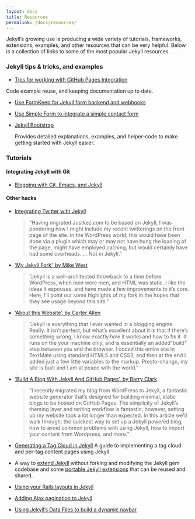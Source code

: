 ```yaml
---
layout: docs
title: Resources
permalink: /docs/resources/
---
```


Jekyll’s growing use is producing a wide variety of tutorials, frameworks,
 extensions, examples, and other resources that can be very helpful. Below is a
  collection of links to some of the most popular Jekyll resources.

### Jekyll tips & tricks, and examples

- [Tips for working with GitHub Pages Integration][]

[Tips for working with GitHub Pages Integration]: https://gist.github.com/2890453

  Code example reuse, and keeping documentation up to date.

- [Use FormKeep for Jekyll form backend and webhooks][]
- [Use Simple Form to integrate a simple contact form][]
- [Jekyll Bootstrap][]

  Provides detailed explanations, examples, and helper-code to make
  getting started with Jekyll easier.

[Use FormKeep for Jekyll form backend and webhooks]: https://formkeep.com/
[Use Simple Form to integrate a simple contact form]: http://getsimpleform.com/
[Jekyll Bootstrap]: http://jekyllbootstrap.com

### Tutorials

#### Integrating Jekyll with Git

- [Blogging with Git, Emacs, and Jekyll][]

[Blogging with Git, Emacs, and Jekyll]: http://metajack.im/2009/01/23/blogging-with-git-emacs-and-jekyll/

#### Other hacks

- [Integrating Twitter with Jekyll](http://www.justkez.com/integrating-twitter-with-jekyll/)
  > “Having migrated Justkez.com to be based on Jekyll, I was pondering how I might include my recent twitterings on the front page of the site. In the WordPress world, this would have been done via a plugin which may or may not have hung the loading of the page, might have employed caching, but would certainly have had some overheads. … Not in Jekyll.”
- [‘My Jekyll Fork’, by Mike West](http://mikewest.org/2009/11/my-jekyll-fork)
  > “Jekyll is a well-architected throwback to a time before WordPress, when men were men, and HTML was static. I like the ideas it espouses, and have made a few improvements to it’s core. Here, I’ll point out some highlights of my fork in the hopes that they see usage beyond this site.”
- [‘About this Website’, by Carter Allen](http://cartera.me/2010/08/12/about-this-website/)
  > “Jekyll is everything that I ever wanted in a blogging engine. Really. It isn’t perfect, but what’s excellent about it is that if there’s something wrong, I know exactly how it works and how to fix it. It runs on the your machine only, and is essentially an added”build" step between you and the browser. I coded this entire site in TextMate using standard HTML5 and CSS3, and then at the end I added just a few little variables to the markup. Presto-chango, my site is built and I am at peace with the world.”
- [‘Build A Blog With Jekyll And GitHub Pages’, by Barry Clark](http://www.smashingmagazine.com/2014/08/01/build-blog-jekyll-github-pages/)
  > “I recently migrated my blog from WordPress to Jekyll, a fantastic website generator that’s designed for building minimal, static blogs to be hosted on GitHub Pages. The simplicity of Jekyll’s theming layer and writing workflow is fantastic; however, setting up my website took a lot longer than expected. In this article we'll walk through: the quickest way to set up a Jekyll powered blog, how to avoid common problems with using Jekyll, how to import your content from Wordpress, and more.”
- [Generating a Tag Cloud in Jekyll](http://www.justkez.com/generating-a-tag-cloud-in-jekyll/)
A guide to implementing a tag cloud and per-tag content pages using Jekyll.

- A way to [extend Jekyll](https://github.com/rfelix/jekyll_ext) without forking and modifying the Jekyll gem codebase and some [portable Jekyll extensions](https://wiki.github.com/rfelix/jekyll_ext/extensions) that can be reused and shared.

- [Using your Rails layouts in Jekyll](http://numbers.brighterplanet.com/2010/08/09/sharing-rails-views-with-jekyll)

- [Adding Ajax pagination to Jekyll](https://eduardoboucas.com/blog/2014/11/10/adding-ajax-pagination-to-jekyll.html)

- [Using Jekyll’s Data Files to build a dynamic navbar](http://www.jordanthornquest.com/blog/building-dynamic-navbars-with-jekyll/)
